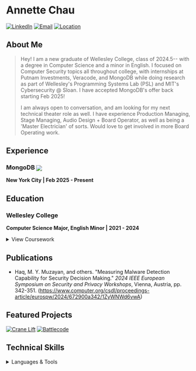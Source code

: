 <div align="left">

# Annette Chau

[![LinkedIn](https://img.shields.io/badge/LinkedIn-Connect-blue?style=for-the-badge&logo=linkedin)](https://linkedin.com/in/annette-chau/)
[![Email](https://img.shields.io/badge/Email-Contact-red?style=for-the-badge&logo=gmail)](mailto:annettejchau@outlook.com)
[![Location](https://img.shields.io/badge/Location-New_York_City-green?style=for-the-badge&logo=google-maps)](https://www.google.com/maps/place/New-York-City,NY)

</div>

## About Me
> Hey! I am a new graduate of Wellesley College, class of 2024.5-- with a degree in Computer Science and a minor in English. I focused on Computer Security topics all throughout college, with internships at Putnam Investments, Veracode, and MongoDB while doing research as part of Wellesley's Programming Systems Lab (PSL) and MIT's Cybersecurity @ Sloan. I have accepted MongoDB's offer back starting Feb 2025!
>
> I am always open to conversation, and am looking for my next technical theater role as well. I have experience Production Managing, Stage Managing, Audio Design + Board Operator, as well as being a 'Master Electrician' of sorts. Would love to get involved in more Board Operating work.


## Experience

### MongoDB   <img src="https://img.shields.io/badge/Role-Software_Engineer_2-blue?style=flat-square&logo=mongodb" align="center">
**New York City | Feb 2025 - Present**  


## Education

### Wellesley College
**Computer Science Major, English Minor | 2021 - 2024**

<details>
<summary>View Coursework</summary>

#### Key Coursework
- Computer Systems & Cybersecurity
- Algorithms & Theory of Computation
- Computer Networks
- Mobile App Development
- Systems Modeling

#### Research
- Wellesley Programming Systems Lab
- MIT Sloan CAMS Lab (Ransomware Research)

#### Theater
- Production Manager
- Stage Manager
- Sound Engineering and Sound Design => QLab
- Lighting
- R+H's Cinderella, Heather's, 25th Annual Putnam County Spelling Bee, Saturday Night Sunday Morning

</details>

## Publications

- Haq, M. Y. Muzayan, and others. "Measuring Malware Detection Capability for Security Decision Making." *2024 IEEE European Symposium on Security and Privacy Workshops*, Vienna, Austria, pp. 342-351.
(https://www.computer.org/csdl/proceedings-article/eurospw/2024/672900a342/1ZyWNWd6vwA)

## Featured Projects

<tr>
<td align="left">
  <a href="https://github.com/aj-chau/wasmtime"><img src="https://img.shields.io/badge/Crane_Lift-IR_Fuzzer-red?style=for-the-badge" alt="Crane Lift"/></a>
</td>
<td align="center">
  <a href="https://github.com/aj-chau/battlecode25"><img src="https://img.shields.io/badge/MIT-Battlecode-blue?style=for-the-badge" alt="Battlecode"/></a>
</tr>

## Technical Skills

<details>
  <summary>Languages & Tools</summary>
<div align="left">

#### Programming Languages
- Java
- Python
- Javascript
- Go (Learning)
- Rust (Learning)

#### Tools
- Postman
- Semgrep
- AWS Certified Cloud Practitioner
- Github
- Gitlab


</div>

---
<div align="left">

📍 Based in New York City | 📱 617-608-9846 | 📧 annettejchau@outlook.com

<img src="https://img.shields.io/badge/Open_to-Security_Opportunities-green?style=for-the-badge" alt="Open to Opportunities"/>

</div>
